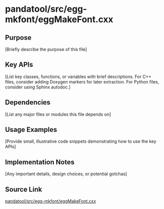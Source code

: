 # pandatool/src/egg-mkfont/eggMakeFont.cxx

## Purpose
[Briefly describe the purpose of this file]

## Key APIs
[List key classes, functions, or variables with brief descriptions.
For C++ files, consider adding Doxygen markers for later extraction.
For Python files, consider using Sphinx autodoc.]

## Dependencies
[List any major files or modules this file depends on]

## Usage Examples
[Provide small, illustrative code snippets demonstrating how to use the key APIs]

## Implementation Notes
[Any important details, design choices, or potential gotchas]

## Source Link
[pandatool/src/egg-mkfont/eggMakeFont.cxx](link_to_source_repository/pandatool/src/egg-mkfont/eggMakeFont.cxx)
